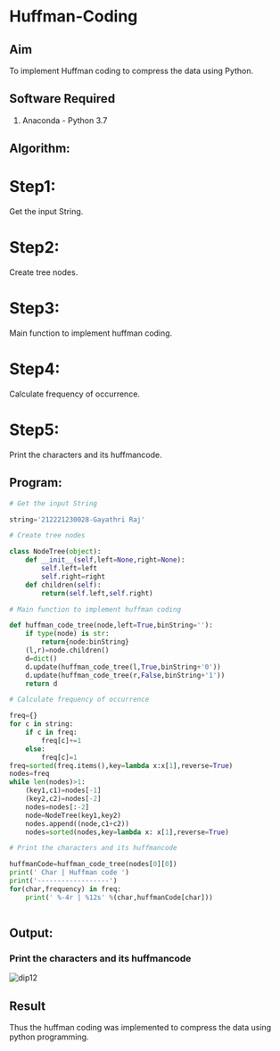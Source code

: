 # Huffman-Coding
## Aim
To implement Huffman coding to compress the data using Python.

## Software Required
1. Anaconda - Python 3.7

## Algorithm:
# Step1:
Get the input String.

# Step2:
Create tree nodes.

# Step3:
Main function to implement huffman coding.

# Step4:
Calculate frequency of occurrence.

# Step5:
Print the characters and its huffmancode.
 
## Program:

``` Python
# Get the input String

string='212221230028-Gayathri Raj'

# Create tree nodes

class NodeTree(object):
    def __init__(self,left=None,right=None):
        self.left=left
        self.right=right
    def children(self):
        return(self.left,self.right)

# Main function to implement huffman coding

def huffman_code_tree(node,left=True,binString=''):
    if type(node) is str:
        return{node:binString}
    (l,r)=node.children()
    d=dict()
    d.update(huffman_code_tree(l,True,binString+'0'))
    d.update(huffman_code_tree(r,False,binString+'1'))
    return d                              

# Calculate frequency of occurrence

freq={}
for c in string:
    if c in freq:
        freq[c]+=1
    else:
        freq[c]=1
freq=sorted(freq.items(),key=lambda x:x[1],reverse=True)
nodes=freq
while len(nodes)>1:
    (key1,c1)=nodes[-1]
    (key2,c2)=nodes[-2]
    nodes=nodes[:-2]
    node=NodeTree(key1,key2)
    nodes.append((node,c1+c2))
    nodes=sorted(nodes,key=lambda x: x[1],reverse=True)

# Print the characters and its huffmancode

huffmanCode=huffman_code_tree(nodes[0][0])
print(' Char | Huffman code ')
print('------------------')
for(char,frequency) in freq:
    print(' %-4r | %12s' %(char,huffmanCode[char]))



```
## Output:

### Print the characters and its huffmancode

![dip12](https://github.com/Gayathriraj18/Huffman-Coding/assets/94154854/9a5486ea-31c0-4eb1-a09c-9e3e0c3d8071)




## Result
Thus the huffman coding was implemented to compress the data using python programming.
